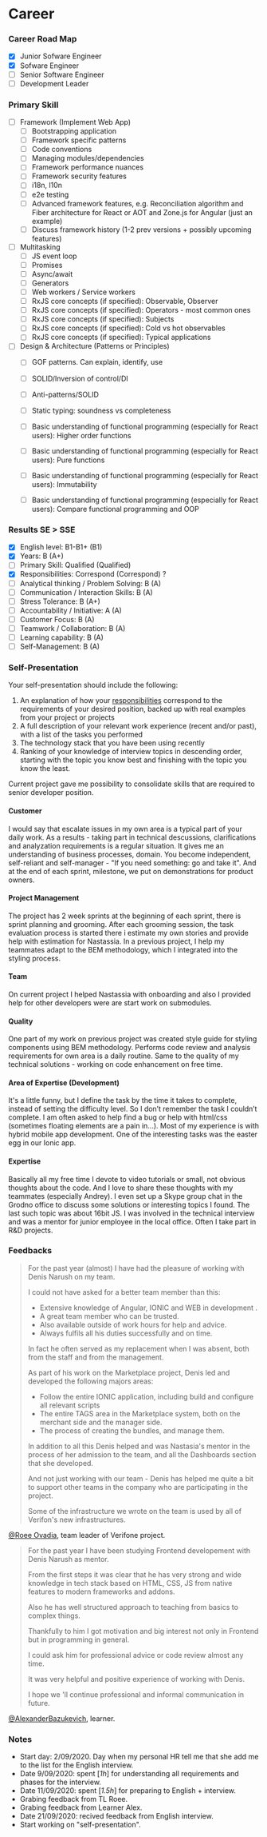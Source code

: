 # Career


### Career Road Map
- [x] Junior Sofware Engineer
- [x] Sofware Engineer
- [ ] Senior Software Engineer
- [ ] Development Leader

### Primary Skill
- [ ] Framework (Implement Web App)
  - [ ] Bootstrapping application
  - [ ] Framework specific patterns
  - [ ] Code conventions
  - [ ] Managing modules/dependencies
  - [ ] Framework performance nuances
  - [ ] Framework security features
  - [ ] i18n, l10n
  - [ ] e2e testing
  - [ ] Advanced framework features, e.g. Reconciliation algorithm and Fiber architecture for React or AOT and Zone.js for Angular (just an example)
  - [ ] Discuss framework history (1-2 prev versions + possibly upcoming features)

- [ ] Multitasking
  - [ ] JS event loop
  - [ ] Promises
  - [ ] Async/await
  - [ ] Generators
  - [ ] Web workers / Service workers
  - [ ] RxJS core concepts (if specified): Observable, Observer
  - [ ] RxJS core concepts (if specified): Operators - most common ones
  - [ ] RxJS core concepts (if specified): Subjects
  - [ ] RxJS core concepts (if specified): Cold vs hot observables
  - [ ] RxJS core concepts (if specified): Typical applications

- [ ] Design & Architecture (Patterns or Principles)
  - [ ] GOF patterns. Can explain, identify, use
  - [ ] SOLID/Inversion of control/DI
  - [ ] Anti-patterns/SOLID
  - [ ] Static typing: soundness vs completeness
  - [ ] Basic understanding of functional programming (especially for React users): Higher order functions
  - [ ] Basic understanding of functional programming (especially for React users): Pure functions
  - [ ] Basic understanding of functional programming (especially for React users): Immutability
  - [ ] Basic understanding of functional programming (especially for React users): Compare functional programming and OOP
  
  
 ### Results SE > SSE
 - [x] English level: B1-B1+ (B1)
 - [x] Years: B (A+)
 - [ ] Primary Skill: Qualified (Qualified)
 - [x] Responsibilities: Correspond (Correspond) ?
 - [ ] Analytical thinking / Problem Solving: B (A)
 - [ ] Communication / Interaction Skills: B (A)
 - [ ] Stress Tolerance: B (A+)
 - [ ] Accountability / Initiative: A (A)
 - [ ] Customer Focus: B (A)
 - [ ] Teamwork / Collaboration: B (A)
 - [ ] Learning capability: B (A)
 - [ ] Self-Management: B (A)
 
### Self-Presentation
Your self-presentation should include the following:

1. An explanation of how your [responsibilities](https://confluence.exadel.com/pages/viewpage.action?pageId=76121144) correspond to the requirements of your desired position, backed up with real examples from your project or projects
2. A full description of your relevant work experience (recent and/or past), with a list of the tasks you performed
3. The technology stack that you have been using recently
4. Ranking of your knowledge of interview topics in descending order, starting with the topic you know best and finishing with the topic you know the least.


Current project gave me possibility to consolidate skills that are required to senior developer position.

#### Customer
I would say that escalate issues in my own area is a typical part of your daily work. As a results - taking part in technical descussions, clarifications and analyzation requirements is a regular situation. It gives me an understanding of business processes, domain. You become independent, self-reliant and self-manager - "If you need something: go and take it". And at the end of each sprint, milestone, we put on demonstrations for product owners.
#### Project Management
The project has 2 week sprints at the beginning of each sprint, there is sprint planning and grooming. After each grooming session, the task evaluation process is started there i estimate my own stories and provide help with estimation for Nastassia. In a previous project, I help my teammates adapt to the BEM methodology, which I integrated into the styling process.
#### Team
On current project I helped Nastassia with onboarding and also I provided help for other developers were are start work on submodules.
#### Quality
One part of my work on previous project was created style guide for styling components using BEM methodology. Performs code review and analysis requirements for own area is a daily routine. Same to the quality of my technical solutions - working on code enhancement on free time.
#### Area of Expertise (Development)
It's a little funny, but I define the task by the time it takes to complete, instead of setting the difficulty level. So I don’t remember the task I couldn’t complete. I am often asked to help find a bug or help with html/css (sometimes floating elements are a pain in...). Most of my experience is with hybrid mobile app development. One of the interesting tasks was the easter egg in our Ionic app.
#### Expertise
Basically all my free time I devote to video tutorials or small, not obvious thoughts about the code. And I love to share these thoughts with my teammates (especially Andrey). I even set up a Skype group chat in the Grodno office to discuss some solutions or interesting topics I found. The last such topic was about 16bit JS. I was involved in the technical interview and was a mentor for junior employee in the local office. Often I take part in R&D projects.

### Feedbacks
> For the past year (almost) I have had the pleasure of working with Denis Narush on my team.
> 
> I could not have asked for a better team member than this:
> - Extensive knowledge of Angular, IONIC and WEB in development .
> - A great team member who can be trusted.
> - Also available outside of work hours for help and advice.
> - Always fulfils all his duties successfully and on time.
> 
> In fact he often served as my replacement when I was absent, both from the staff and from the management.
> 
> As part of his work on the Marketplace project, Denis led and developed the following majors areas:
> - Follow the entire IONIC application, including build and configure all relevant scripts
> - The entire TAGS area in the Marketplace system, both on the merchant side and the manager side.       
> - The process of creating the bundles, and manage them.
> 
> In addition to all this Denis helped and was Nastasia's mentor in the process of her admission to the team, and all the Dashboards section that she developed.
>
> And not just working with our team - Denis has helped me quite a bit to support other teams in the company who are participating in the project.
> 
> Some of the infrastructure we wrote on the team is used by all of Verifon's new infrastructures.

[@Roee Ovadia](https://github.com/roeeovadia), team leader of Verifone project.

> For the past year I have been studying Frontend developement with Denis Narush as mentor.
> 
> From the first steps it was clear that he has very strong and wide knowledge in tech stack based on HTML, CSS, JS from native features to modern frameworks and addons.
> 
> Also he has well structured approach to teaching from basics to complex things.
> 
> Thankfully to him I got motivation and big interest not only in Frontend but in programming in general.
> 
> I could ask him for professional advice or code review almost any time.
> 
> It was very helpful and positive experience of working with Denis.
> 
> I hope we 'll continue professional and informal communication in future.

[@AlexanderBazukevich](https://github.com/AlexanderBazukevich), learner.
 
 ### Notes
 - Start day: 2/09/2020. Day when my personal HR tell me that she add me to the list for the English interview.
 - Date 9/09/2020: spent [*1h*] for understanding all requirements and phases for the interview.
 - Date 11/09/2020: spent [*1.5h*] for preparing to English + interview.
 - Grabing feedback from TL Roee.
 - Grabing feedback from Learner Alex.
 - Date 21/09/2020: recived feedback from English interview.
 - Start working on "self-presentation".
